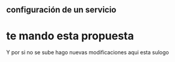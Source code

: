 ## configuración de un servicio
# te mando esta propuesta 

Y por si no se sube hago nuevas modificaciones
aqui esta sulogo